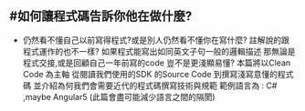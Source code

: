 #如何讓程式碼告訴你他在做什麼?
---
 - 仍然看不懂自己以前寫得程式?或是別人仍然看不懂你在寫什麼? 註解說的跟程式運作的也不一樣? 如果程式能寫出如同英文子句一般的邏輯描述 那無論是程式交接,或是回顧自己一年前寫的code 豈不是更淺顯易懂? 本篇將以Clean Code 為主軸 從閱讀我們使用的SDK 的Source Code 到撰寫淺寫意懂的程式碼 並介紹為何我們會需要近代的程式碼撰寫技術與規範 範例語言為 : C# ,maybe Angular5 (此篇會盡可能減少語言之間的隔閡)
